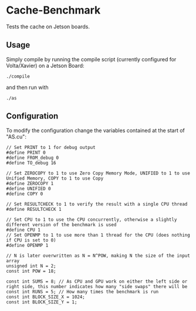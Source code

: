 # Cache-Benchmark
Tests the cache on Jetson boards.
## Usage
Simply compile by running the compile script (currently configured for Volta/Xavier) on a Jetson Board:
```
./compile
```
and then run with
```
./as
```
## Configuration
To modify the configuration change the variables contained at the start of "AS.cu":
```
// Set PRINT to 1 for debug output
#define PRINT 0
#define FROM_debug 0
#define TO_debug 16

// Set ZEROCOPY to 1 to use Zero Copy Memory Mode, UNIFIED to 1 to use Unified Memory, COPY to 1 to use Copy
#define ZEROCOPY 1
#define UNIFIED 0
#define COPY 0

// Set RESULTCHECK to 1 to verify the result with a single CPU thread
#define RESULTCHECK 1

// Set CPU to 1 to use the CPU concurrently, otherwise a slightly different version of the benchmark is used
#define CPU 1
// Set OPENMP to 1 to use more than 1 thread for the CPU (does nothing if CPU is set to 0)
#define OPENMP 1

// N is later overwritten as N = N^POW, making N the size of the input array
unsigned int N = 2;
const int POW = 18;

const int SUMS = 8; // As CPU and GPU work on either the left side or right side, this number indicates how many "side swaps" there will be
const int RUNS = 5; // How many times the benchmark is run
const int BLOCK_SIZE_X = 1024;
const int BLOCK_SIZE_Y = 1;
```
